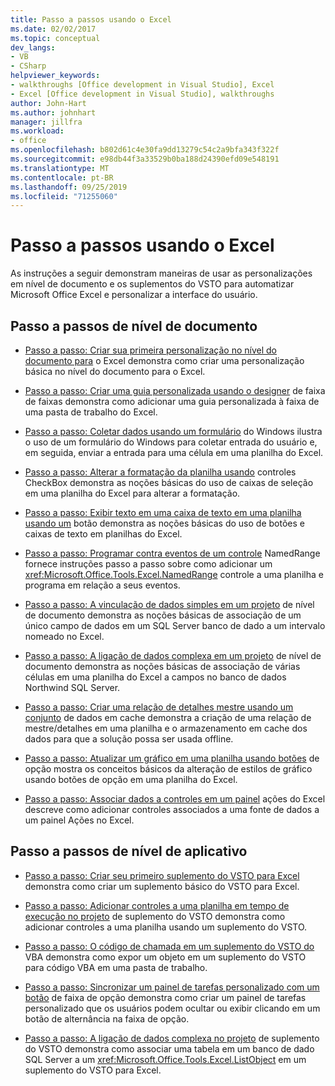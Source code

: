 ```yaml
---
title: Passo a passos usando o Excel
ms.date: 02/02/2017
ms.topic: conceptual
dev_langs:
- VB
- CSharp
helpviewer_keywords:
- walkthroughs [Office development in Visual Studio], Excel
- Excel [Office development in Visual Studio], walkthroughs
author: John-Hart
ms.author: johnhart
manager: jillfra
ms.workload:
- office
ms.openlocfilehash: b802d61c4e30fa9dd13279c54c2a9bfa343f322f
ms.sourcegitcommit: e98db44f3a33529b0ba188d24390efd09e548191
ms.translationtype: MT
ms.contentlocale: pt-BR
ms.lasthandoff: 09/25/2019
ms.locfileid: "71255060"
---
```

# <a name="walkthroughs-using-excel"></a>Passo a passos usando o Excel
  As instruções a seguir demonstram maneiras de usar as personalizações em nível de documento e os suplementos do VSTO para automatizar Microsoft Office Excel e personalizar a interface do usuário.

## <a name="document-level-walkthroughs"></a>Passo a passos de nível de documento
- [Passo a passo: Criar sua primeira personalização no nível do documento para](../vsto/walkthrough-creating-your-first-document-level-customization-for-excel.md) o Excel demonstra como criar uma personalização básica no nível do documento para o Excel.

- [Passo a passo: Criar uma guia personalizada usando o designer](../vsto/walkthrough-creating-a-custom-tab-by-using-the-ribbon-designer.md) de faixa de faixas demonstra como adicionar uma guia personalizada à faixa de uma pasta de trabalho do Excel.

- [Passo a passo: Coletar dados usando um formulário](../vsto/walkthrough-collecting-data-using-a-windows-form.md) do Windows ilustra o uso de um formulário do Windows para coletar entrada do usuário e, em seguida, enviar a entrada para uma célula em uma planilha do Excel.

- [Passo a passo: Alterar a formatação da planilha usando](../vsto/walkthrough-changing-worksheet-formatting-using-checkbox-controls.md) controles CheckBox demonstra as noções básicas do uso de caixas de seleção em uma planilha do Excel para alterar a formatação.

- [Passo a passo: Exibir texto em uma caixa de texto em uma planilha usando um](../vsto/walkthrough-displaying-text-in-a-text-box-in-a-worksheet-using-a-button.md) botão demonstra as noções básicas do uso de botões e caixas de texto em planilhas do Excel.

- [Passo a passo: Programar contra eventos de um controle](../vsto/walkthrough-programming-against-events-of-a-namedrange-control.md) NamedRange fornece instruções passo a passo sobre como adicionar um <xref:Microsoft.Office.Tools.Excel.NamedRange> controle a uma planilha e programa em relação a seus eventos.

- [Passo a passo: A vinculação de dados simples em um projeto](../vsto/walkthrough-simple-data-binding-in-a-document-level-project.md) de nível de documento demonstra as noções básicas de associação de um único campo de dados em um SQL Server banco de dado a um intervalo nomeado no Excel.

- [Passo a passo: A ligação de dados complexa em um projeto](../vsto/walkthrough-complex-data-binding-in-a-document-level-project.md) de nível de documento demonstra as noções básicas de associação de várias células em uma planilha do Excel a campos no banco de dados Northwind SQL Server.

- [Passo a passo: Criar uma relação de detalhes mestre usando um conjunto](../vsto/walkthrough-creating-a-master-detail-relation-using-a-cached-dataset.md) de dados em cache demonstra a criação de uma relação de mestre/detalhes em uma planilha e o armazenamento em cache dos dados para que a solução possa ser usada offline.

- [Passo a passo: Atualizar um gráfico em uma planilha usando botões](../vsto/walkthrough-updating-a-chart-in-a-worksheet-using-radio-buttons.md) de opção mostra os conceitos básicos da alteração de estilos de gráfico usando botões de opção em uma planilha do Excel.

- [Passo a passo: Associar dados a controles em um painel](../vsto/walkthrough-binding-data-to-controls-on-an-excel-actions-pane.md) ações do Excel descreve como adicionar controles associados a uma fonte de dados a um painel Ações no Excel.

## <a name="application-level-walkthroughs"></a>Passo a passos de nível de aplicativo
- [Passo a passo: Criar seu primeiro suplemento do VSTO para Excel](../vsto/walkthrough-creating-your-first-vsto-add-in-for-excel.md) demonstra como criar um suplemento básico do VSTO para Excel.

- [Passo a passo: Adicionar controles a uma planilha em tempo de execução no projeto](../vsto/walkthrough-adding-controls-to-a-worksheet-at-run-time-in-vsto-add-in-project.md) de suplemento do VSTO demonstra como adicionar controles a uma planilha usando um suplemento do VSTO.

- [Passo a passo: O código de chamada em um suplemento do VSTO do](../vsto/walkthrough-calling-code-in-a-vsto-add-in-from-vba.md) VBA demonstra como expor um objeto em um suplemento do VSTO para código VBA em uma pasta de trabalho.

- [Passo a passo: Sincronizar um painel de tarefas personalizado com um botão](../vsto/walkthrough-synchronizing-a-custom-task-pane-with-a-ribbon-button.md) de faixa de opção demonstra como criar um painel de tarefas personalizado que os usuários podem ocultar ou exibir clicando em um botão de alternância na faixa de opção.

- [Passo a passo: A ligação de dados complexa no projeto](../vsto/walkthrough-complex-data-binding-in-vsto-add-in-project.md) de suplemento do VSTO demonstra como associar uma tabela em um banco de dado SQL Server a um <xref:Microsoft.Office.Tools.Excel.ListObject> em um suplemento do VSTO para Excel.
